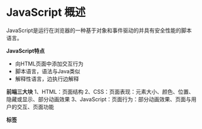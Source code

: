 # JavaScript 概述

JavaScript是运行在浏览器的一种基于对象和事件驱动的并具有安全性能的脚本语言。

**JavaScript特点**

- 向HTML页面中添加交互行为
- 脚本语言，语法与Java类似
- 解释性语言，边执行边解释

**前端三大块**
1、HTML：页面结构
2、CSS：页面表现：元素大小、颜色、位置、隐藏或显示、部分动画效果
3、JavaScript：页面行为：部分动画效果、页面与用户的交互、页面功能

**标签<script>**

该标签可以包含在文档中的任何地方，只要保证这些代码在被使用前已读取并加载到内存中即可。代码如下

```html
<script type="text/javascript">
	  document.write("hello,JavaScript");
    document.write("<h1>hello ,JavaScript</h1>");
</script>
```



## JavaScript嵌入页面的方式

1、行间事件（主要用于事件）

```html
<input type="button" name="" onclick="javascript:alert('ok！');">
```

2、页面script标签嵌入

```html
<script type="text/javascript">        
    var a = '你好！';
    alert(a);
</script>
```

3、外部引入

```html
<script type="text/javascript" src="js/index.js"></script>
```



